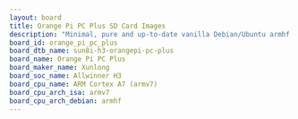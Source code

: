 ```yaml
---
layout: board
title: Orange Pi PC Plus SD Card Images
description: "Minimal, pure and up-to-date vanilla Debian/Ubuntu armhf SD card images for Orange Pi PC Plus by Xunlong, SoC: Allwinner H3, CPU ISA: armv7"
board_id: orange_pi_pc_plus
board_dtb_name: sun8i-h3-orangepi-pc-plus
board_name: Orange Pi PC Plus
board_maker_name: Xunlong
board_soc_name: Allwinner H3
board_cpu_name: ARM Cortex A7 (armv7)
board_cpu_arch_isa: armv7
board_cpu_arch_debian: armhf
---
```

